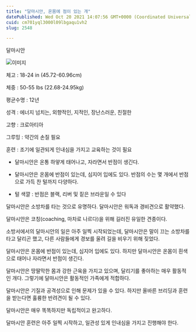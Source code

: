 ```yaml
---
title: "달마시안, 온몸에 점이 있는 개"
datePublished: Wed Oct 20 2021 14:07:56 GMT+0000 (Coordinated Universal Time)
cuid: cm701yql3000l09lbgaqu1vh2
slug: 2548

---
```



달마시안

![이미지](https://cdn.hashnode.com/res/hashnode/image/upload/v1739252385370/600ec082-c9cf-473f-bb4b-241f4350b9b3.jpeg)

체고 : 18-24 in (45.72-60.96cm)

체중 : 50-55 lbs (22.68-24.95kg)

평균수명 : 12년

성격 : 에너지 넘치는, 외향적인, 지적인, 장난스러운, 친절한

고향 : 크로아티아

그루밍 : 약간의 손질 필요

훈련 : 조기에 일관되게 인내심을 가지고 교육하는 것이 필요

* 달마시안은 온통 하얗게 태어나고, 자라면서 반점이 생긴다.

* 달마시안은 온몸에 반점이 있는데, 심지어 입에도 있다. 반점의 수는 몇 개에서 반점으로 가득 찬 털까지 다양하다.

* 털 색깔 : 반점은 블랙, 리버 및 짙은 브라운일 수 있다

달마시안은 소방차를 타는 것으로 유명하다. 달마시안은 워독과 경비견으로 활약했다.

달마시안은 코칭(coaching, 마차로 나르다)을 위해 길러진 유일한 견종이다.

소방서에서의 달마시안의 일은 아주 일찍 시작되었는데, 달마시안은 말이 끄는 소방차를 타고 달리곤 했고, 다른 사람들에게 경보를 울려 길을 비우기 위해 짖었다.

달마시안은 온몸에 반점이 있는데, 심지어 입에도 있다. 하지만 달마시안은 온몸이 흰색으로 태어나 자라면서 반점이 생긴다.

달마시안은 땅딸막한 몸과 강한 근육을 가지고 있으며, 달리기를 좋아하는 매우 활동적인 개다. 그렇기에 달마시안은 활동적인 가족에게 적합하다.

달마시안은 기질과 공격성으로 인해 문제가 있을 수 있다. 하지만 올바른 브리딩과 훈련을 받는다면 훌륭한 반려견이 될 수 있다.

달마시안은 매우 똑똑하지만 독립적이고 완고하다.

달마시안 훈련은 아주 일찍 시작하고, 일관성 있게 인내심을 가지고 진행해야 한다.